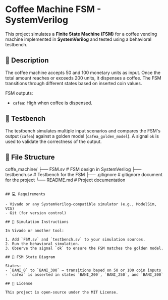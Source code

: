 # Coffee Machine FSM - SystemVerilog

This project simulates a **Finite State Machine (FSM)** for a coffee vending machine implemented in **SystemVerilog** and tested using a behavioral testbench.

## 📝 Description

The coffee machine accepts 50 and 100 monetary units as input. Once the total amount reaches or exceeds 200 units, it dispenses a coffee. The FSM transitions through different states based on inserted coin values.

FSM outputs:
- `cafea`: High when coffee is dispensed.

## 🧪 Testbench

The testbench simulates multiple input scenarios and compares the FSM's output (`cafea`) against a golden model (`cafea_golden_model`). A signal `ok` is used to validate the correctness of the output.

## 📁 File Structure


coffe_machine/
├── FSM.sv         # FSM design in SystemVerilog
├── testbench.sv   # Testbench for the FSM
├── .gitignore     # gitignore document for the project
└── README.md      # Project documentation
```

## 💻 Requirements

- Vivado or any SystemVerilog-compatible simulator (e.g., ModelSim, VCS)
- Git (for version control)

## 🚀 Simulation Instructions

In Vivado or another tool:

1. Add `FSM.sv` and `testbench.sv` to your simulation sources.
2. Run the behavioral simulation.
3. Observe the signal `ok` to ensure the FSM matches the golden model.

## 🧠 FSM State Diagram

States:
- `BANI_0` to `BANI_300` — transitions based on 50 or 100 coin inputs
- `cafea` is asserted in states `BANI_200`, `BANI_250`, and `BANI_300`

## 📌 License

This project is open-source under the MIT License.

